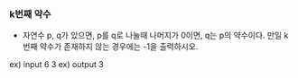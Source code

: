 ### k번째 약수

- 자연수 p, q가 있으면, p를 q로 나눌때 나머지가 0이면, q는 p의 약수이다. 만일 k번째 약수가 존재하지 않는 경우에는 -1을 출력하시오. 

ex) input 6 3
ex) output 3